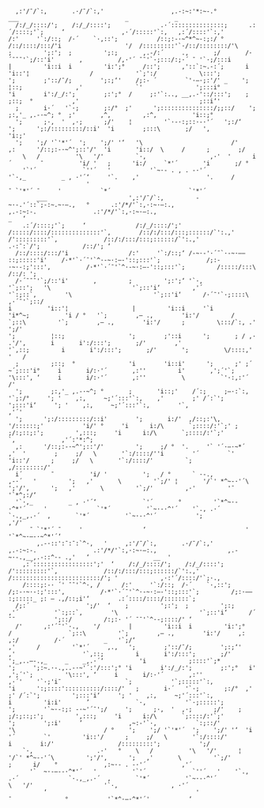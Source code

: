       ,:'/¯/`:,       .·/¯/`:,'                   ,.-:~:'*:~-.°          ___                              _             _           
      /:/_/::::/';    /:/_/::::';              .·´:::::::::::::::;      .:´/::::;'`;     ‘                ,·´/:::::'`:,   ,:´/::::'`:,'      
    /:'     '`:/::;  /·´    `·,::';           /::;:-·~^*^~-:;:/ °    /::/::::/:::/'i                  '/  /:::::::::'`·/::/::::::::/'\     
    ;         ';:';  ;         ';:;       ,.-/:´     .,       ;/       /·´¯¯¯'`;/::'i'       ‚          /,·'´ ¯¯'`·;:::/:;·´ ¯ '`·;/:::i   
    |         'i::i  i         'i:';°     /::';      ,'::`:~.-:´;      i          'i::'¦                 /            '`;':/            \:::';  
    ';        ;'::/¯/;        ';:;‘'    /;:- ´        `'·–·;:'/' _    ';          ¦::;               ,'               `'               ';:::i°
    'i        i':/_/:';        ;:';°  /     ;:'`:.., __,.·'::/:::';    ;         ;::;  °           ,'                                  ;::i‘'
      ;       i·´   '`·;       ;:/°  ;'      ';:::::::::::::::/;;::/    ';        ;:,'_ ,.-·~^; °  ;'       ,^,         ,:^,          'i::;°
      ';      ;·,  '  ,·;      ;/'    ¦         '`·-·:;::·-·'´   ';:/‘     ';      ';:/:::::::::/::i'  'i        ;:::\       ;/   ',         'i:;' 
      ';    ';/ '`'*'´  ';    ';/' '‘   '\                         /'       ,:      '/::;:-·~^';::'/'  'i       'i::/  \     /      ;        ;/   
        \   /          '\   '/'         `·,                  ,·'  '      i´        ¯          'i/ '   ;      'i:/     `*'´       'i       ;/ °  
        '`'´             `''´   '           '`~·- . , . -·'´            '`·,_          _ , ·'´‘     '`.    ,'                   '.     /      
                          '                                                 ¯ `'*'´ ¯     '           `*´                      `'*'´        
            ___                       ',:'/¯/`:,         -~·-.'´::`;-:~.~·–.,   °      .:'/*/'`:,·:~·–:.,                        ,.-:~:-.                .:'/*/'`:,·:~·–:.,                                        _   ‘
        .:´/::::;'`;     ‘              /:/_/::::/';'   /:::::/::::/::::::::::::::'`,        /::/:/:::/:::;::::::/`':.,'                /':::::::::'`,             /::/:/:::/:::;::::::/`':.,'           .·:¯:`/';            /::/'; ‘
      /::/::::/:::/'i                 /:'     '`:/::;‘ /-~·-'·´¯`·-~·––  ::;:::::'i'    /·*'`·´¯'`^·-~·:–-'::;:::'`;             /;:-·~·-:;':::',          /·*'`·´¯'`^·-~·:–-'::;:::'`;         /:::::/:::\          /::/: '; 
      /·´¯¯¯'`;/::'i'       ‚         ;         ';:';‘ '`·,                       '`;::';   '\                       '`;::'i‘         ,'´          '`:;::`,        '\                       '`;::'i‘      /·´¯'`·;::::\      ,·´¯'`;::/ 
    i          'i::'¦                  |         'i::i     '`i       'i*^~;          'i / °   '`;        ,– .,        'i:'/         /                `;::\         '`;        ,– .,        'i:'/      ;         \:::/`:, .'      ';/'  
    ';          ¦::;                  ';        ;'::i      ';       ; / ,·          .'/',       i       i':/:::';       ;/'        ,'                   '`,::;         i       i':/:::';       ;/'       ';          \/::::,'    '   /    
      ;         ;::;  °               'i        'i::i'      ';      ;' ;´         ~´;:::'i°     i       i/:·'´       ,:''         i'       ,';´'`;         '\:::', ‘     i       i/:·'´       ,:''          \          `'·:,:'´      /'     
      ';        ;:,'_ ,.-·~^; °       ;       'i::;'    /´:;     ;–·:`:,          '`;:/°     '; '    ,:,     ~;'´:::'`:,    ,'        ;' /´:`';         ';:::'i‘     '; '    ,:,     ~;'´:::'`:,        '`,                  ,'´'      
      ';      ';:/:::::::::/::i'        ';       i:/'  ,/::;:'\,  '/::::::;'           'i/' °     'i      i:/\       `;::::/:'`;' ;        ;/:;::;:';         ',:::;     'i      i:/\       `;::::/:'`;'        `,             ,'´:'*:^;   
      ,:      '/::;:-·~^';::'/'         ';     ;/ °  '.     '` '´·–·~*´           ,'  '        ;     ;/   \       '`:/::::/''i        '´        `'         'i::'/      ;     ;/   \       '`:/::::/'         `;         ,/::::::::/'   
      i´        ¯          'i/ '          ';   / °      ` ·-.,                 ,-·´   '         ';   ,'       \         '`;/' ¦       '/`' *^~-·'´\         ';'/'‚      ';   ,'       \         '`;/'         ,·'         '¯ '`*^;:/‘    
      '`·,_          _ , ·'´‘             `'´       °         '`*^~·- ·^*'´     '              `'*´          '`~·-·^'´    '`., .·´              `·.,_,.·´  ‚       `'*´          '`~·-·^'´           ';                 ,'/'      
          ¯ `'*'´ ¯     '                 ‘                            '                                                                                                                              '`*^~·–-·~^*'´‘         
            ,.-·::':¯:¯:`^·,   '     ,:'/¯/`:,       .·/¯/`:,'                ,.-:~:-.                .:'/*/'`:,·:~·–:.,                    ,.-~·-.,__,.-::^·- .,'   ‘                  __  '        
        ,:´:::::::::::::::::';'  ‘    /:/_/::::/';    /:/_/::::';             /':::::::::'`,             /::/:/:::/:::;::::::/`':.,'            /:::::::::::::::::::::::::/'; '            ,·:'´/::::/'`;·.,    
        /::::;:-· ´' ¯¯'`^·, /      /:'     '`:/::;  /·´    `·,::';          /;:-·~·-:;':::',          /·*'`·´¯'`^·-~·:–-'::;:::'`;         /;:·–– :;:::::_ ;: – .,/::;i'‘        .:´::::/::::/:::::::`;  
      /;:´                ';/'  ‘    ;         ';:';  ;         ';:;        ,'´          '`:;::`,        '\                       '`;::'i‘      /´          ¯¯           ';::/         /:;:· '´ ¯¯'`^·-;::::/' ‘
      /'      ,:'´¯'`·.,    '/        |         'i::i  i         'i:';°      /                `;::\         '`;        ,– .,        'i:'/     ,:                          ,:/          /·´           _   '`;/‘   
    ,'      /         '`*'´     ,.,   ';        ;'::/¯/;        ';:;‘'    ,'                   '`,::;         i       i':/:::';       ;/'      ';_,..–-.,_     _    _,.·´‘          'i            ;::::'`;*     
    ';     ';:~.·-.,..-·~'´:'/:::';° 'i        i':/_/:';        ;:';°   i'       ,';´'`;         '\:::', ‘     i       i/:·'´       ,:''                 ,·´'    '`·;'i¯                  `;           '`;:::::'`:,  
    'i      ':;::::'::::::::::/::::/'   ;       i·´   '`·;       ;:/°  ,'        ;' /´:`';         ';:::'i‘     '; '    ,:,     ~;'´:::'`:,              i         'i:i'       ’             `·,           '`·;:::::';
    ';        '`~·-:;: -·~'´¯';/     ';      ;·,  '  ,·;      ;/'    ;        ;/:;::;:';         ',:::;     'i      i:/\       `;::::/:'`;'           ';        ';:i'     ’             ,~:-'`·,           `:;::/'
    '\                         / °    ';    ';/ '`'*'´  ';    ';/' '‘  'i        '´        `'         'i::'/      ;     ;/   \       '`:/::::/'            i        i:/'                  /:::::::::';           ';/  
        `·,                  .·'   °    \   /          '\   '/'      ¦       '/`' *^~-·'´\         ';'/'‚      ';   ,'       \         '`;/'              ;      i/    °             ,:~·- . -·'´          ,'´    
          '`  ~·-–--·^*'´   '          '`'´             `''´   '    '`., .·´              `·.,_,.·´  ‚       `'*´          '`~·-·^'´                  \   '/'                    '`·,               , ·'´      
              ‘                                          '                                                                                             ¯               °           '`*^·–·^*'´'           ‘       
                                                                  